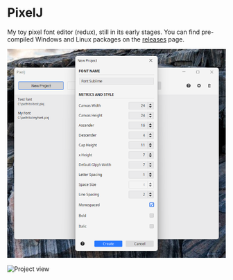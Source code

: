 # PixelJ

My toy pixel font editor (redux), still in its early stages. You can find pre-compiled Windows and Linux packages on the [releases](https://github.com/mimoguz/pixelj/releases) page.

![New project dialog](.github/new_project_2022_07_16.png)

![Project view](.github/glyphs_screen_2022_07_12.png)
